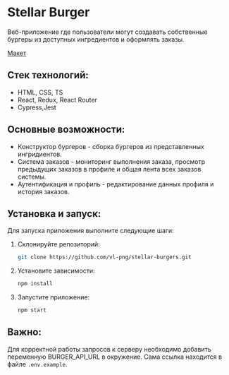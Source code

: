 # Stellar Burger

Веб-приложение где пользователи могут создавать собственные бургеры из доступных ингредиентов и оформлять заказы.

[Макет](<https://www.figma.com/file/vIywAvqfkOIRWGOkfOnReY/React-Fullstack_-Проектные-задачи-(3-месяца)_external_link?type=design&node-id=0-1&mode=design>)

## Стек технологий:

- HTML, CSS, TS
- React, Redux, React Router
- Cypress,Jest

## Основные возможности:

- Конструктор бургеров - сборка бургеров из представленных ингридиентов.
- Система заказов - мониторинг выполнения заказа, просмотр предыдущих заказов в профиле и общая лента всех заказов системы.
- Аутентификация и профиль - редактирование данных профиля и история заказов.

## Установка и запуск:
Для запуска приложения выполните следующие шаги:

1. Склонируйте репозиторий:
    ```bash
    git clone https://github.com/vl-png/stellar-burgers.git
    ```
2. Установите зависимости:
    ```bash
    npm install
    ```
3. Запустите приложение:
    ```bash
    npm start
    ```

## Важно:

Для корректной работы запросов к серверу необходимо добавить переменную BURGER_API_URL в окружение. Сама ссылка находится в файле `.env.example`.
